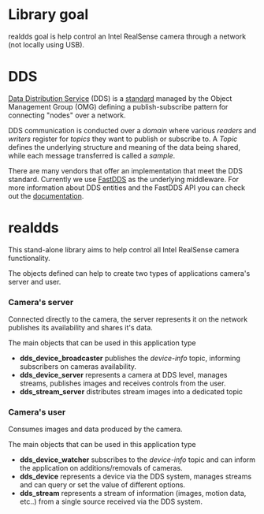 
# Library goal

realdds goal is help control an Intel RealSense camera through a network (not locally using USB).

# DDS

[Data Distribution Service](https://en.wikipedia.org/wiki/Data_Distribution_Service) (DDS) is a [standard](https://www.omg.org/spec/DDS) managed by the Object Management Group (OMG) defining a publish-subscribe pattern for connecting "nodes" over a network.

DDS communication is conducted over a *domain* where various *readers* and *writers* register for *topics* they want to publish or subscribe to.
A *Topic* defines the underlying structure and meaning of the data being shared, while each message transferred is called a *sample*.

There are many vendors that offer an implementation that meet the DDS standard. Currently we use [FastDDS](https://github.com/eProsima/Fast-DDS) as the underlying middleware.
For more information about DDS entities and the FastDDS API you can check out the [documentation](https://fast-dds.docs.eprosima.com/en/latest/).

# realdds

This stand-alone library aims to help control all Intel RealSense camera functionality.

The objects defined can help to create two types of applications camera's server and user.

### Camera's server

Connected directly to the camera, the server represents it on the network publishes its availability and shares it's data.

The main objects that can be used in this application type
* **dds_device_broadcaster** publishes the *device-info* topic, informing subscribers on cameras availability.
* **dds_device_server** represents a camera at DDS level, manages streams, publishes images and receives controls from the user.
* **dds_stream_server** distributes stream images into a dedicated topic

### Camera's user

Consumes images and data produced by the camera.

The main objects that can be used in this application type
* **dds_device_watcher** subscribes to the *device-info* topic and can inform the application on additions/removals of cameras.
* **dds_device** represents a device via the DDS system, manages streams and can query or set the value of different options.
* **dds_stream** represents a stream of information (images, motion data, etc..) from a single source received via the DDS system.

